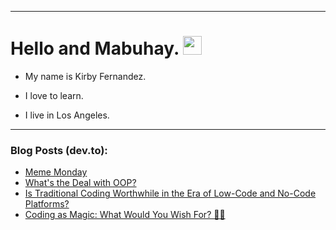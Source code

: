 
<img src="https://komarev.com/ghpvc/?username=kirbygit&style=flat-square&color=blue" alt=""/>

---
<h1>
  Hello and Mabuhay.
  <img src="https://media.giphy.com/media/hvRJCLFzcasrR4ia7z/giphy.gif" width="30px"/>
</h1>

- My name is Kirby Fernandez.

- I love to learn.

- I live in Los Angeles.

---

### Blog Posts (dev.to):
<!-- BLOG-POST-LIST:START -->
- [Meme Monday](https://dev.to/ben/meme-monday-3c8g)
- [What&#39;s the Deal with OOP?](https://dev.to/codenewbieteam/whats-the-deal-with-oop-29eh)
- [Is Traditional Coding Worthwhile in the Era of Low-Code and No-Code Platforms?](https://dev.to/codenewbieteam/is-traditional-coding-worthwhile-in-the-era-of-low-code-and-no-code-platforms-41gd)
- [Coding as Magic: What Would You Wish For? 🔮✨](https://dev.to/codenewbieteam/coding-as-magic-what-would-you-wish-for-5751)
<!-- BLOG-POST-LIST:END -->
